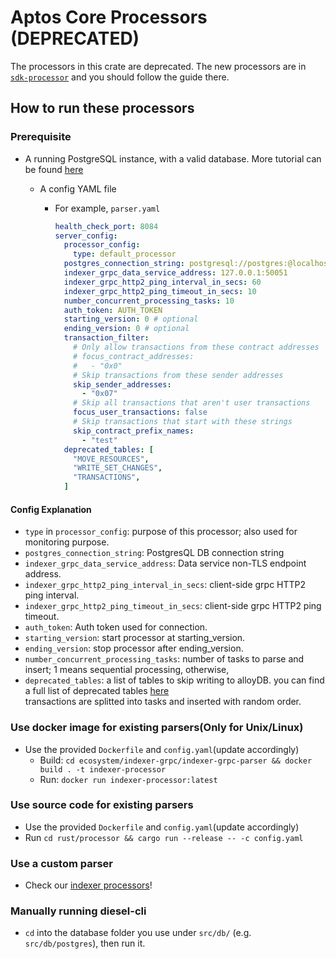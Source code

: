 # Aptos Core Processors (DEPRECATED)

The processors in this crate are deprecated. The new processors are in [`sdk-processor`](https://github.com/aptos-labs/aptos-indexer-processors/tree/main/rust/sdk-processor) and you should follow the guide there. 

## How to run these processors 

### Prerequisite

- A running PostgreSQL instance, with a valid database. More tutorial can be
  found [here](https://github.com/aptos-labs/aptos-core/tree/main/crates/indexer#postgres)

  - A config YAML file
      - For example, `parser.yaml`

        ```yaml
        health_check_port: 8084
        server_config:
          processor_config:
            type: default_processor
          postgres_connection_string: postgresql://postgres:@localhost:5432/postgres_v2
          indexer_grpc_data_service_address: 127.0.0.1:50051
          indexer_grpc_http2_ping_interval_in_secs: 60
          indexer_grpc_http2_ping_timeout_in_secs: 10
          number_concurrent_processing_tasks: 10
          auth_token: AUTH_TOKEN
          starting_version: 0 # optional
          ending_version: 0 # optional
          transaction_filter:
            # Only allow transactions from these contract addresses
            # focus_contract_addresses:
            #   - "0x0"
            # Skip transactions from these sender addresses
            skip_sender_addresses:
              - "0x07"
            # Skip all transactions that aren't user transactions
            focus_user_transactions: false
            # Skip transactions that start with these strings
            skip_contract_prefix_names:
              - "test"
          deprecated_tables: [               
            "MOVE_RESOURCES",                                  
            "WRITE_SET_CHANGES",                               
            "TRANSACTIONS",                                    
          ]
        ```

#### Config Explanation

- `type` in `processor_config`: purpose of this processor; also used for monitoring purpose.
- `postgres_connection_string`: PostgresQL DB connection string
- `indexer_grpc_data_service_address`: Data service non-TLS endpoint address.
- `indexer_grpc_http2_ping_interval_in_secs`: client-side grpc HTTP2 ping interval.
- `indexer_grpc_http2_ping_timeout_in_secs`: client-side grpc HTTP2 ping timeout.
- `auth_token`: Auth token used for connection.
- `starting_version`: start processor at starting_version.
- `ending_version`: stop processor after ending_version.
- `number_concurrent_processing_tasks`: number of tasks to parse and insert; 1 means sequential processing, otherwise,
- `deprecated_tables`: a list of tables to skip writing to alloyDB. you can find a full list of deprecated tables [here](https://aptoslabs.notion.site/Deprecated-Tables-33518cfcff0543378289b2bf06001576?pvs=4)  
transactions are splitted into tasks and inserted with random order.

### Use docker image for existing parsers(Only for **Unix/Linux**)

- Use the provided `Dockerfile` and `config.yaml`(update accordingly)
    - Build: `cd ecosystem/indexer-grpc/indexer-grpc-parser && docker build . -t indexer-processor`
    - Run: `docker run indexer-processor:latest`

### Use source code for existing parsers

- Use the provided `Dockerfile` and `config.yaml`(update accordingly)
- Run `cd rust/processor && cargo run --release -- -c config.yaml`

### Use a custom parser

- Check our [indexer processors](https://github.com/aptos-labs/aptos-indexer-processors)!

### Manually running diesel-cli
- `cd` into the database folder you use under `src/db/` (e.g. `src/db/postgres`), then run it.
